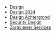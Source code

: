 <ul>
    <li><a href="design.html">Design</a></li>
    <li><a href="design2.html">Design 2024</a></li>
    <li><a href="design-background.html">Design Achtergrond</a></li>
    <li><a href="security-design.html">Security Design</a></li>
    <li><a href="zorgviewer-services.html">Zorgviewer Services</a></li>
</ul>